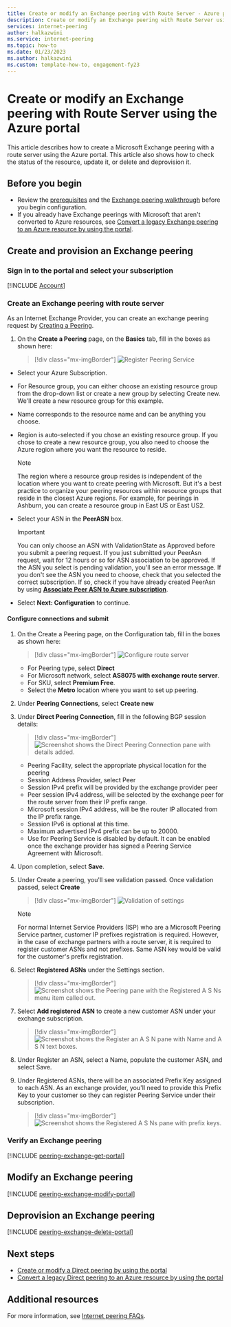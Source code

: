 ```yaml
---
title: Create or modify an Exchange peering with Route Server - Azure portal
description: Create or modify an Exchange peering with Route Server using the Azure portal.
services: internet-peering
author: halkazwini
ms.service: internet-peering
ms.topic: how-to
ms.date: 01/23/2023
ms.author: halkazwini
ms.custom: template-how-to, engagement-fy23
---
```


# Create or modify an Exchange peering with Route Server using the Azure portal

This article describes how to create a Microsoft Exchange peering with a route server using the Azure portal. This article also shows how to check the status of the resource, update it, or delete and deprovision it.


## Before you begin
* Review the [prerequisites](prerequisites.md) and the [Exchange peering walkthrough](walkthrough-exchange-all.md) before you begin configuration.
* If you already have Exchange peerings with Microsoft that aren't converted to Azure resources, see [Convert a legacy Exchange peering to an Azure resource by using the portal](howto-legacy-exchange-portal.md).

## Create and provision an Exchange peering

### Sign in to the portal and select your subscription
[!INCLUDE [Account](./includes/account-portal.md)]

### <a name=create></a>Create an Exchange peering with route server


As an Internet Exchange Provider, you can create an exchange peering request by [Creating a Peering]( https://go.microsoft.com/fwlink/?linkid=2129593).

1. On the **Create a Peering** page, on the **Basics** tab, fill in the boxes as shown here:

    > [!div class="mx-imgBorder"] 
    > ![Register Peering Service](./media/setup-basics-tab.png)

* Select your Azure Subscription.

* For Resource group, you can either choose an existing resource group from the drop-down list or create a new group by selecting Create new. We'll create a new resource group for this example.

* Name corresponds to the resource name and can be anything you choose.

* Region is auto-selected if you chose an existing resource group. If you chose to create a new resource group, you also need to choose the Azure region where you want the resource to reside.

    >[!NOTE]
    >The region where a resource group resides is independent of the location where you want to create peering with Microsoft. But it's a best practice to organize your peering resources within resource groups that reside in the closest Azure regions. For example, for peerings in Ashburn, you can create a resource group in East US or East US2.

* Select your ASN in the **PeerASN** box.

    >[!IMPORTANT] 
    >You can only choose an ASN with ValidationState as Approved before you submit a peering request. If you just submitted your PeerAsn request, wait for 12 hours or so for ASN association to be approved. If the ASN you select is pending validation, you'll see an error message. If you don't see the ASN you need to choose, check that you selected the correct subscription. If so, check if you have already created PeerAsn by using **[Associate Peer ASN to Azure subscription](https://go.microsoft.com/fwlink/?linkid=2129592)**.

* Select **Next: Configuration** to continue.

#### Configure connections and submit

1. On the Create a Peering page, on the Configuration tab, fill in the boxes as shown here:

    > [!div class="mx-imgBorder"]
    > ![Configure route server](./media/setup-exchange-conf-tab-routeserver.png)
 
    * For Peering type, select **Direct**
    * For Microsoft network, select **AS8075 with exchange route server**. 
    * For SKU, select **Premium Free**.
    * Select the **Metro** location where you want to set up peering.

1. Under **Peering Connections**, select **Create new**

1.  Under **Direct Peering Connection**, fill in the following BGP session details:

    > [!div class="mx-imgBorder"]
    > ![Screenshot shows the Direct Peering Connection pane with details added.](./media/setup-exchange-conf-tab-direct-route.png)


     * Peering Facility, select the appropriate physical location for the peering
     * Session Address Provider, select Peer
     * Session IPv4 prefix will be provided by the exchange provider peer
     * Peer session IPv4 address, will be selected by the exchange peer for the route server from their IP prefix range.
     * Microsoft session IPv4 address, will be the router IP allocated from the IP prefix range.
     * Session IPv6 is optional at this time.
     * Maximum advertised IPv4 prefix can be up to 20000. 
     * Use for Peering Service is disabled by default. It can be enabled once the exchange provider has signed a Peering Service Agreement with Microsoft.

1. Upon completion, select **Save**. 

1. Under Create a peering, you'll see validation passed. Once validation passed, select **Create**

    > [!div class="mx-imgBorder"]
    > ![Validation of settings](./media/setup-exchange-conf-tab-validation.png)

    >[!NOTE]
    >For normal Internet Service Providers (ISP) who are a Microsoft Peering Service partner, customer IP prefixes registration is required. However, in the case of exchange partners with a route server, it is required to register customer ASNs and not prefixes. Same ASN key would be valid for the customer's prefix registration.

1. Select **Registered ASNs** under the Settings section.

    > [!div class="mx-imgBorder"]
    > ![Screenshot shows the Peering pane with the Registered A S Ns menu item called out.](./media/setup-exchange-registered-asn.png)

1. Select **Add registered ASN** to create a new customer ASN under your exchange subscription.

    > [!div class="mx-imgBorder"]
    > ![Screenshot shows the Register an A S N pane with Name and A S N text boxes.](./media/setup-exchange-register-new-asn.png)

1. Under Register an ASN, select a Name, populate the customer ASN, and select Save.

1. Under Registered ASNs, there will be an associated Prefix Key assigned to each ASN. As an exchange provider, you'll need to provide this Prefix Key to your customer so they can register Peering Service under their subscription.

    > [!div class="mx-imgBorder"]
    > ![Screenshot shows the Registered A S Ns pane with prefix keys.](./media/setup-exchange-register-asn-prefixkey.png)




### <a name=get></a>Verify an Exchange peering
[!INCLUDE [peering-exchange-get-portal](./includes/exchange-portal-get.md)]

## <a name="modify"></a>Modify an Exchange peering
[!INCLUDE [peering-exchange-modify-portal](./includes/exchange-portal-modify.md)]

## <a name="delete"></a>Deprovision an Exchange peering
[!INCLUDE [peering-exchange-delete-portal](./includes/delete.md)]

## Next steps

* [Create or modify a Direct peering by using the portal](howto-direct-portal.md)
* [Convert a legacy Direct peering to an Azure resource by using the portal](howto-legacy-direct-portal.md)

## Additional resources

For more information, see [Internet peering FAQs](faqs.md).
